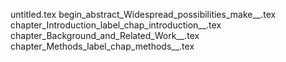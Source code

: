 untitled.tex
begin_abstract_Widespread_possibilities_make__.tex
chapter_Introduction_label_chap_introduction__.tex
chapter_Background_and_Related_Work__.tex
chapter_Methods_label_chap_methods__.tex
